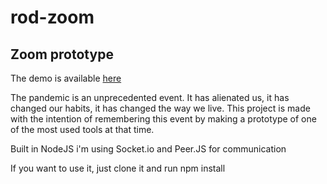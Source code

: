 # rod-zoom
## Zoom prototype

The demo is available [here](https://rod-zoom.herokuapp.com)

The pandemic is an unprecedented event. It has alienated us, it has changed our habits, it has changed the way we live.
This project is made with the intention of remembering this event by making a prototype of one of the most used tools at that time.

Built in NodeJS i'm using Socket.io and Peer.JS for communication

If you want to use it, just clone it and run npm install
